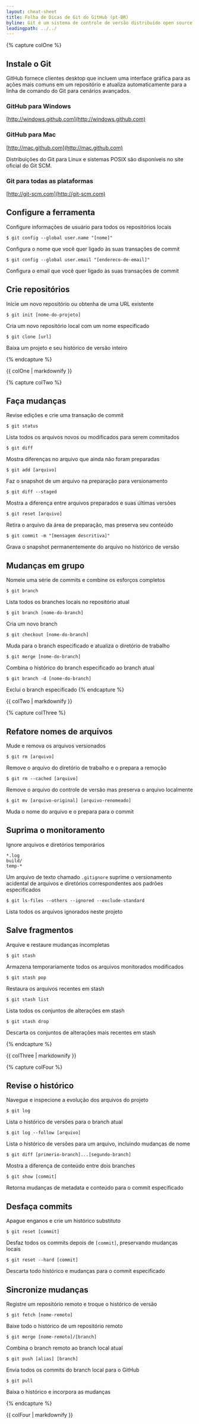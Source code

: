 ```yaml
---
layout: cheat-sheet
title: Folha de Dicas de Git do GitHub (pt-BR)
byline: Git é um sistema de controle de versão distribuído open source que facilita ações com o GitHub em seu notebook ou desktop. Esta folha de dicas resume instruções comumente usadas via linha de comando do Git para referência rápida.
leadingpath: ../../
---
```


{% capture colOne %}
## Instale o Git
GitHub fornece clientes desktop que incluem uma interface gráfica para as ações mais comuns em um repositório e atualiza automaticamente para a linha de comando do Git para cenários avançados.

### GitHub para Windows
[http://windows.github.com](http://windows.github.com)

### GitHub para Mac
[http://mac.github.com](http://mac.github.com)

Distribuições do Git para Linux e sistemas POSIX são disponíveis no site oficial do Git SCM.

### Git para todas as plataformas
[http://git-scm.com](http://git-scm.com)

## Configure a ferramenta
Configure informações de usuário para todos os repositórios locais


```$ git config --global user.name "[nome]"```

Configura o nome que você quer ligado às suas transações de commit


```$ git config --global user.email "[endereco-de-email]"```

Configura o email que você quer ligado às suas transações de commit


## Crie repositórios
Inicie um novo repositório ou obtenha de uma URL existente


```$ git init [nome-do-projeto]```

Cria um novo repositório local com um nome especificado


```$ git clone [url]```

Baixa um projeto e seu histórico de versão inteiro

{% endcapture %}
<div class="col-md-6">
{{ colOne | markdownify }}
</div>

{% capture colTwo %}

## Faça mudanças
Revise edições e crie uma transação de commit

```$ git status```

Lista todos os arquivos novos ou modificados para serem commitados


```$ git diff```

Mostra diferenças no arquivo que ainda não foram preparadas


```$ git add [arquivo]```

Faz o snapshot de um arquivo na preparação para versionamento


```$ git diff --staged```

Mostra a diferença entre arquivos preparados e suas últimas versões


```$ git reset [arquivo]```

Retira o arquivo da área de preparação, mas preserva seu conteúdo


```$ git commit -m "[mensagem descritiva]"```

Grava o snapshot permanentemente do arquivo no histórico de versão

## Mudanças em grupo
Nomeie uma série de commits e combine os esforços completos


```$ git branch```

Lista todos os branches locais no repositório atual


```$ git branch [nome-do-branch]```

Cria um novo branch


```$ git checkout [nome-do-branch]```

Muda para o branch especificado e atualiza o diretório de trabalho


```$ git merge [nome-do-branch]```

Combina o histórico do branch especificado ao branch atual


```$ git branch -d [nome-do-branch]```

Exclui o branch especificado
{% endcapture %}
<div class="col-md-6">
{{ colTwo | markdownify }}
</div>
<div class="clearfix"></div>

{% capture colThree %}
## Refatore nomes de arquivos
Mude e remova os arquivos versionados


```$ git rm [arquivo]```

Remove o arquivo do diretório de trabalho e o prepara a remoção


```$ git rm --cached [arquivo]```

Remove o arquivo do controle de versão mas preserva o arquivo localmente


```$ git mv [arquivo-original] [arquivo-renomeado]```

Muda o nome do arquivo e o prepara para o commit

## Suprima o monitoramento
Ignore arquivos e diretórios temporários

```
*.log
build/
temp-*
```

Um arquivo de texto chamado `.gitignore` suprime o versionamento acidental de arquivos e diretórios correspondentes aos padrões especificados


```$ git ls-files --others --ignored --exclude-standard```

Lista todos os arquivos ignorados neste projeto

## Salve fragmentos
Arquive e restaure mudanças incompletas


```$ git stash```

Armazena temporariamente todos os arquivos monitorados modificados


```$ git stash pop```

Restaura os arquivos recentes em stash


```$ git stash list```

Lista todos os conjuntos de alterações em stash


```$ git stash drop```

Descarta os conjuntos de alterações mais recentes em stash

{% endcapture %}
<div class="col-md-6">
{{ colThree | markdownify }}
</div>

{% capture colFour %}
## Revise o histórico
Navegue e inspecione a evolução dos arquivos do projeto


```$ git log```

Lista o histórico de versões para o branch atual


```$ git log --follow [arquivo]```

Lista o histórico de versões para um arquivo, incluindo mudanças de nome


```$ git diff [primerio-branch]...[segundo-branch]```

Mostra a diferença de conteúdo entre dois branches


```$ git show [commit]```

Retorna mudanças de metadata e conteúdo para o commit especificado

## Desfaça commits
Apague enganos e crie um histórico substituto


```$ git reset [commit]```

Desfaz todos os commits depois de `[commit]`, preservando mudanças locais


```$ git reset --hard [commit]```

Descarta todo histórico e mudanças para o commit especificado

## Sincronize mudanças
Registre um repositório remoto e troque o histórico de versão


```$ git fetch [nome-remoto]```

Baixe todo o histórico de um repositório remoto


```$ git merge [nome-remoto]/[branch]```

Combina o branch remoto ao branch local atual


```$ git push [alias] [branch]```

Envia todos os commits do branch local para o GitHub


```$ git pull```

Baixa o histórico e incorpora as mudanças

{% endcapture %}
<div class="col-md-6">
{{ colFour | markdownify }}
</div>
